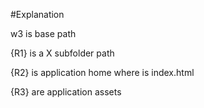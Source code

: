 #Explanation

w3 is base path

{R1} is a X subfolder path

{R2} is application home where is index.html

{R3} are application assets
